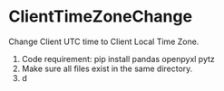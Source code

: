 # ClientTimeZoneChange
Change Client UTC time to Client Local Time Zone.

1) Code requirement:
   pip install pandas openpyxl pytz
3) Make sure all files exist in the same directory. 
4) d

